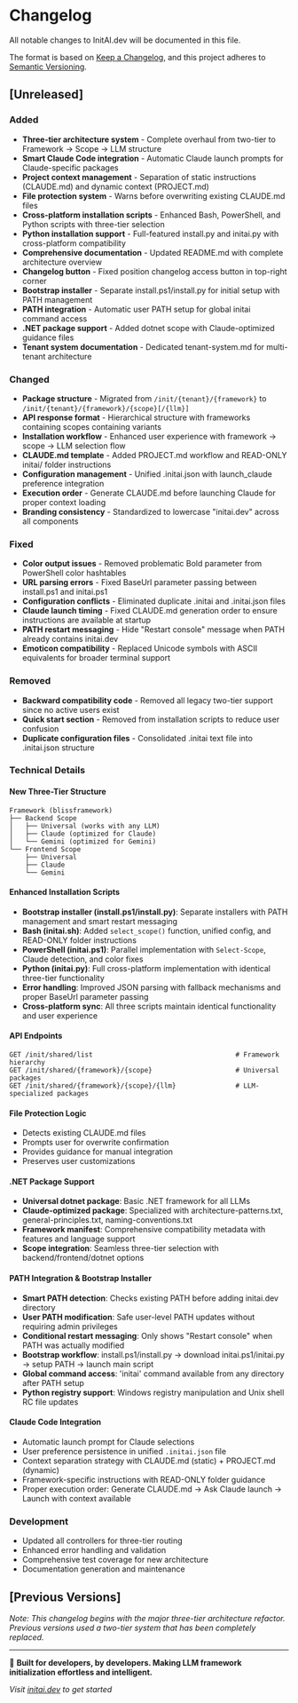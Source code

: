 # Changelog

All notable changes to InitAI.dev will be documented in this file.

The format is based on [Keep a Changelog](https://keepachangelog.com/en/1.0.0/),
and this project adheres to [Semantic Versioning](https://semver.org/spec/v2.0.0.html).

## [Unreleased]

### Added
- **Three-tier architecture system** - Complete overhaul from two-tier to Framework → Scope → LLM structure
- **Smart Claude Code integration** - Automatic Claude launch prompts for Claude-specific packages
- **Project context management** - Separation of static instructions (CLAUDE.md) and dynamic context (PROJECT.md)
- **File protection system** - Warns before overwriting existing CLAUDE.md files
- **Cross-platform installation scripts** - Enhanced Bash, PowerShell, and Python scripts with three-tier selection
- **Python installation support** - Full-featured install.py and initai.py with cross-platform compatibility
- **Comprehensive documentation** - Updated README.md with complete architecture overview
- **Changelog button** - Fixed position changelog access button in top-right corner
- **Bootstrap installer** - Separate install.ps1/install.py for initial setup with PATH management
- **PATH integration** - Automatic user PATH setup for global initai command access
- **.NET package support** - Added dotnet scope with Claude-optimized guidance files
- **Tenant system documentation** - Dedicated tenant-system.md for multi-tenant architecture

### Changed
- **Package structure** - Migrated from `/init/{tenant}/{framework}` to `/init/{tenant}/{framework}/{scope}[/{llm}]`
- **API response format** - Hierarchical structure with frameworks containing scopes containing variants
- **Installation workflow** - Enhanced user experience with framework → scope → LLM selection flow
- **CLAUDE.md template** - Added PROJECT.md workflow and READ-ONLY initai/ folder instructions
- **Configuration management** - Unified .initai.json with launch_claude preference integration
- **Execution order** - Generate CLAUDE.md before launching Claude for proper context loading
- **Branding consistency** - Standardized to lowercase "initai.dev" across all components

### Fixed
- **Color output issues** - Removed problematic Bold parameter from PowerShell color hashtables
- **URL parsing errors** - Fixed BaseUrl parameter passing between install.ps1 and initai.ps1
- **Configuration conflicts** - Eliminated duplicate .initai and .initai.json files
- **Claude launch timing** - Fixed CLAUDE.md generation order to ensure instructions are available at startup
- **PATH restart messaging** - Hide "Restart console" message when PATH already contains initai.dev
- **Emoticon compatibility** - Replaced Unicode symbols with ASCII equivalents for broader terminal support

### Removed
- **Backward compatibility code** - Removed all legacy two-tier support since no active users exist
- **Quick start section** - Removed from installation scripts to reduce user confusion
- **Duplicate configuration files** - Consolidated .initai text file into .initai.json structure

### Technical Details

#### New Three-Tier Structure
```
Framework (blissframework)
├── Backend Scope
│   ├── Universal (works with any LLM)
│   ├── Claude (optimized for Claude)
│   └── Gemini (optimized for Gemini)
└── Frontend Scope
    ├── Universal
    ├── Claude
    └── Gemini
```

#### Enhanced Installation Scripts
- **Bootstrap installer (install.ps1/install.py)**: Separate installers with PATH management and smart restart messaging
- **Bash (initai.sh)**: Added `select_scope()` function, unified config, and READ-ONLY folder instructions
- **PowerShell (initai.ps1)**: Parallel implementation with `Select-Scope`, Claude detection, and color fixes
- **Python (initai.py)**: Full cross-platform implementation with identical three-tier functionality
- **Error handling**: Improved JSON parsing with fallback mechanisms and proper BaseUrl parameter passing
- **Cross-platform sync**: All three scripts maintain identical functionality and user experience

#### API Endpoints
```
GET /init/shared/list                                    # Framework hierarchy
GET /init/shared/{framework}/{scope}                     # Universal packages
GET /init/shared/{framework}/{scope}/{llm}               # LLM-specialized packages
```

#### File Protection Logic
- Detects existing CLAUDE.md files
- Prompts user for overwrite confirmation
- Provides guidance for manual integration
- Preserves user customizations

#### .NET Package Support
- **Universal dotnet package**: Basic .NET framework for all LLMs
- **Claude-optimized package**: Specialized with architecture-patterns.txt, general-principles.txt, naming-conventions.txt
- **Framework manifest**: Comprehensive compatibility metadata with features and language support
- **Scope integration**: Seamless three-tier selection with backend/frontend/dotnet options

#### PATH Integration & Bootstrap Installer
- **Smart PATH detection**: Checks existing PATH before adding initai.dev directory
- **User PATH modification**: Safe user-level PATH updates without requiring admin privileges
- **Conditional restart messaging**: Only shows "Restart console" when PATH was actually modified
- **Bootstrap workflow**: install.ps1/install.py → download initai.ps1/initai.py → setup PATH → launch main script
- **Global command access**: 'initai' command available from any directory after PATH setup
- **Python registry support**: Windows registry manipulation and Unix shell RC file updates

#### Claude Code Integration
- Automatic launch prompt for Claude selections
- User preference persistence in unified `.initai.json` file
- Context separation strategy with CLAUDE.md (static) + PROJECT.md (dynamic)
- Framework-specific instructions with READ-ONLY folder guidance
- Proper execution order: Generate CLAUDE.md → Ask Claude launch → Launch with context available

### Development
- Updated all controllers for three-tier routing
- Enhanced error handling and validation
- Comprehensive test coverage for new architecture
- Documentation generation and maintenance

## [Previous Versions]

*Note: This changelog begins with the major three-tier architecture refactor. Previous versions used a two-tier system that has been completely replaced.*

---

🎯 **Built for developers, by developers. Making LLM framework initialization effortless and intelligent.**

*Visit [initai.dev](https://initai.dev) to get started*